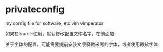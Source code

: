 privateconfig
=============

my config file for software, etc vim vimperator

如果在linux下使用，默认修改配置文件名字，在前面加`.`

关于字体的配置，可能需要提前安装文泉驿微米黑的字体，或者使用微软字体
